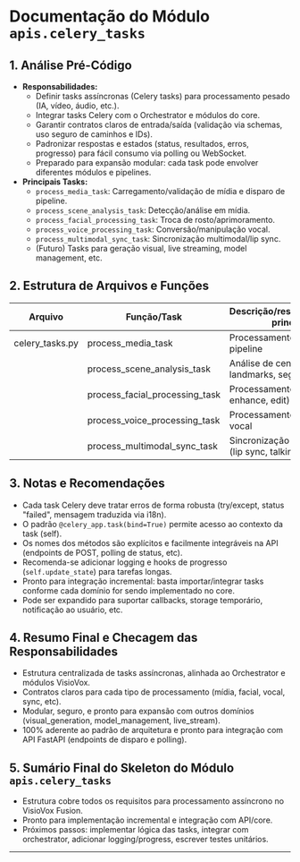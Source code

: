# Documentação do Módulo `apis.celery_tasks`

## 1. Análise Pré-Código
- **Responsabilidades:**
  - Definir tasks assíncronas (Celery tasks) para processamento pesado (IA, vídeo, áudio, etc.).
  - Integrar tasks Celery com o Orchestrator e módulos do core.
  - Garantir contratos claros de entrada/saída (validação via schemas, uso seguro de caminhos e IDs).
  - Padronizar respostas e estados (status, resultados, erros, progresso) para fácil consumo via polling ou WebSocket.
  - Preparado para expansão modular: cada task pode envolver diferentes módulos e pipelines.
- **Principais Tasks:**
  - `process_media_task`: Carregamento/validação de mídia e disparo de pipeline.
  - `process_scene_analysis_task`: Detecção/análise em mídia.
  - `process_facial_processing_task`: Troca de rosto/aprimoramento.
  - `process_voice_processing_task`: Conversão/manipulação vocal.
  - `process_multimodal_sync_task`: Sincronização multimodal/lip sync.
  - (Futuro) Tasks para geração visual, live streaming, model management, etc.

## 2. Estrutura de Arquivos e Funções
| Arquivo           | Função/Task                       | Descrição/responsabilidade principal                |
|-------------------|-----------------------------------|-----------------------------------------------------|
| celery_tasks.py   | process_media_task                | Processamento de mídia via pipeline                 |
|                   | process_scene_analysis_task       | Análise de cena (faces, landmarks, segmentação)     |
|                   | process_facial_processing_task    | Processamento facial (swap, enhance, edit)          |
|                   | process_voice_processing_task     | Processamento/conversão vocal                       |
|                   | process_multimodal_sync_task      | Sincronização multimodal (lip sync, talking head)   |

## 3. Notas e Recomendações
- Cada task Celery deve tratar erros de forma robusta (try/except, status "failed", mensagem traduzida via i18n).
- O padrão `@celery_app.task(bind=True)` permite acesso ao contexto da task (self).
- Os nomes dos métodos são explícitos e facilmente integráveis na API (endpoints de POST, polling de status, etc).
- Recomenda-se adicionar logging e hooks de progresso (`self.update_state`) para tarefas longas.
- Pronto para integração incremental: basta importar/integrar tasks conforme cada domínio for sendo implementado no core.
- Pode ser expandido para suportar callbacks, storage temporário, notificação ao usuário, etc.

## 4. Resumo Final e Checagem das Responsabilidades
- Estrutura centralizada de tasks assíncronas, alinhada ao Orchestrator e módulos VisioVox.
- Contratos claros para cada tipo de processamento (mídia, facial, vocal, sync, etc).
- Modular, seguro, e pronto para expansão com outros domínios (visual_generation, model_management, live_stream).
- 100% aderente ao padrão de arquitetura e pronto para integração com API FastAPI (endpoints de disparo e polling).

## 5. Sumário Final do Skeleton do Módulo `apis.celery_tasks`
- Estrutura cobre todos os requisitos para processamento assíncrono no VisioVox Fusion.
- Pronto para implementação incremental e integração com API/core.
- Próximos passos: implementar lógica das tasks, integrar com orchestrator, adicionar logging/progress, escrever testes unitários.

--- 